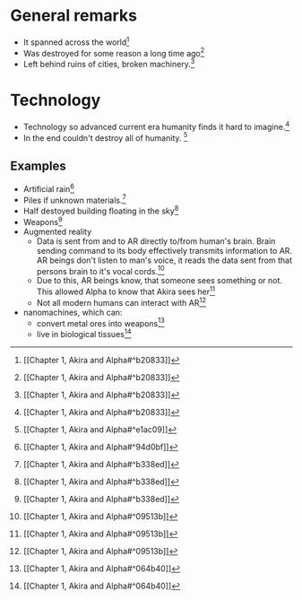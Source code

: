 # General remarks
- It spanned across the world[^1]
- Was destroyed for some reason a long time ago[^1]
- Left behind ruins of cities, broken machinery.[^1]

# Technology
- Technology so advanced current era humanity finds it hard to imagine.[^2]
- In the end couldn't destroy all of humanity. [^5]
## Examples
- Artificial rain[^4]
- Piles if unknown materials.[^3]
- Half destoyed building floating in the sky[^3]
- Weapons[^3]
- Augmented reality
	- Data is sent from and to AR directly to/from human's brain. Brain sending command to its body effectively transmits information to AR. AR beings don't listen to man's voice, it reads the data sent from that persons brain to it's vocal cords.[^6]
	- Due to this, AR beings know, that someone sees something or not. This allowed Alpha to know that Akira sees her[^6]
	- Not all modern humans can interact with AR[^6]
- nanomachines, which can:
	- convert metal ores into weapons[^7]
	- live in biological tissues[^7]

[^1]: [[Chapter 1, Akira and Alpha#^b20833]]

[^2]: [[Chapter 1, Akira and Alpha#^b20833]]

[^3]: [[Chapter 1, Akira and Alpha#^b338ed]]

[^4]: [[Chapter 1, Akira and Alpha#^94d0bf]]

[^5]: [[Chapter 1, Akira and Alpha#^e1ac09]]

[^6]: [[Chapter 1, Akira and Alpha#^09513b]]

[^7]: [[Chapter 1, Akira and Alpha#^064b40]]
